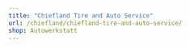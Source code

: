 ```yaml
---
title: "Chiefland Tire and Auto Service"
url: /chiefland/chiefland-tire-and-auto-service/
shop: Autowerkstatt
---
```

